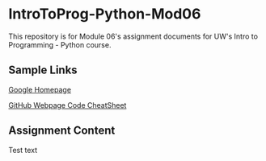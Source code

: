 # IntroToProg-Python-Mod06
This repository is for Module 06's assignment documents for UW's Intro to Programming - Python course.

## Sample Links

[Google Homepage](https://www.google.com "Google's Homepage")

[GitHub Webpage Code CheatSheet](https://github.com/adam-p/markdown-here/wiki/Markdown-Cheatsheet)

## Assignment Content
Test text
